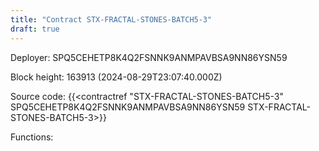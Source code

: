 ```yaml
---
title: "Contract STX-FRACTAL-STONES-BATCH5-3"
draft: true
---
```

Deployer: SPQ5CEHETP8K4Q2FSNNK9ANMPAVBSA9NN86YSN59


 



Block height: 163913 (2024-08-29T23:07:40.000Z)

Source code: {{<contractref "STX-FRACTAL-STONES-BATCH5-3" SPQ5CEHETP8K4Q2FSNNK9ANMPAVBSA9NN86YSN59 STX-FRACTAL-STONES-BATCH5-3>}}

Functions:


